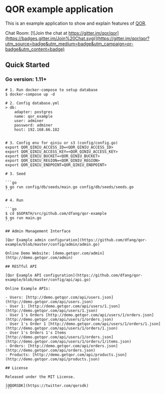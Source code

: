 # QOR example application

This is an example application to show and explain features of [QOR](http://getqor.com).

Chat Room: [![Join the chat at https://gitter.im/qor/qor](https://badges.gitter.im/Join%20Chat.svg)](https://gitter.im/qor/qor?utm_source=badge&utm_medium=badge&utm_campaign=pr-badge&utm_content=badge)

## Quick Started

### Go version: 1.11+

````shell
# 1. Run docker-compose to setup database
$ docker-compose up -d

# 2. Config database.yml
> db:
    adapter: postgres
    name: qor_example
    user: adminer
    password: adminer
    host: 192.168.66.182


# 3. Config env for qiniu or s3 (config/config.go)
export QOR_QINIU_ACCESS_ID=<QOR_QINIU_ACCESS_ID>
export QOR_QINIU_ACCESS_KEY=<QOR_QINIU_ACCESS_KEY>
export QOR_QINIU_BUCKET=<QOR_QINIU_BUCKET>
export QOR_QINIU_REGION=<QOR_QINIU_REGION>
export QOR_QINIU_ENDPOINT=QOR_QINIU_ENDPOINT>

# 3. Seed

```go
$ go run config/db/seeds/main.go config/db/seeds/seeds.go
```

# 4. Run

```go
$ cd $GOPATH/src/github.com/dfang/qor-example
$ go run main.go
```

## Admin Management Interface

[Qor Example admin configuration](https://github.com/dfang/qor-example/blob/master/config/admin/admin.go)

Online Demo Website: [demo.getqor.com/admin](http://demo.getqor.com/admin)

## RESTful API

[Qor Example API configuration](https://github.com/dfang/qor-example/blob/master/config/api/api.go)

Online Example APIs:

- Users: [http://demo.getqor.com/api/users.json](http://demo.getqor.com/api/users.json)
- User 1: [http://demo.getqor.com/api/users/1.json](http://demo.getqor.com/api/users/1.json)
- User 1's Orders [http://demo.getqor.com/api/users/1/orders.json](http://demo.getqor.com/api/users/1/orders.json)
- User 1's Order 1 [http://demo.getqor.com/api/users/1/orders/1.json](http://demo.getqor.com/api/users/1/orders/1.json)
- User 1's Orders 1's Items [http://demo.getqor.com/api/users/1/orders.json](http://demo.getqor.com/api/users/1/orders/1/items.json)
- Orders: [http://demo.getqor.com/api/orders.json](http://demo.getqor.com/api/orders.json)
- Products: [http://demo.getqor.com/api/products.json](http://demo.getqor.com/api/products.json)

## License

Released under the MIT License.

[@QORSDK](https://twitter.com/qorsdk)
```
````
